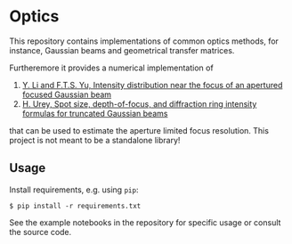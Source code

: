 # Optics

This repository contains implementations of common optics methods, for
instance, Gaussian beams and geometrical transfer matrices.

Furtheremore it provides a numerical implementation of

1. [Y. Li and F.T.S. Yu, Intensity distribution near the focus of an apertured focused Gaussian beam][1]
2. [H. Urey, Spot size, depth-of-focus, and diffraction ring intensity formulas for truncated Gaussian beams][2]

that can be used to estimate the aperture limited focus resolution. This
project is not meant to be a standalone library!

## Usage

Install requirements, e.g. using `pip`:

```shell
$ pip install -r requirements.txt
```

See the example notebooks in the repository for specific usage or consult the
source code.

[1]: https://www.sciencedirect.com/science/article/abs/pii/0030401889901971
[2]: https://www.osapublishing.org/ao/abstract.cfm?uri=ao-43-3-620
